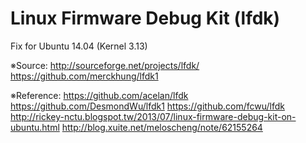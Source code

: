 # Linux Firmware Debug Kit (lfdk)

Fix for Ubuntu 14.04 (Kernel 3.13)


※Source:
http://sourceforge.net/projects/lfdk/
https://github.com/merckhung/lfdk1

※Reference:
https://github.com/acelan/lfdk
https://github.com/DesmondWu/lfdk1
https://github.com/fcwu/lfdk
http://rickey-nctu.blogspot.tw/2013/07/linux-firmware-debug-kit-on-ubuntu.html
http://blog.xuite.net/meloscheng/note/62155264

